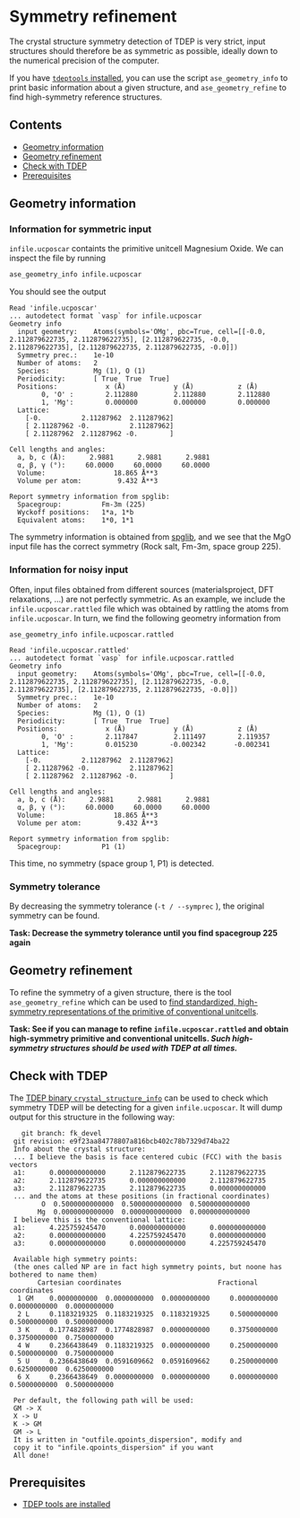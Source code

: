 Symmetry refinement
===

The crystal structure symmetry detection of TDEP is very strict, input structures should therefore be as symmetric as possible, ideally down to the numerical precision of the computer.

If you have [`tdeptools` installed](#Prerequisites), you can use the script `ase_geometry_info` to print basic information about a given structure, and `ase_geometry_refine` to find high-symmetry reference structures.

## Contents

- [Geometry information](#Geometry-information)
- [Geometry refinement](#Geometry-refinement)
- [Check with TDEP](#Check-with-TDEP)
- [Prerequisites](#Prerequisites)

## Geometry information

### Information for symmetric input

`infile.ucposcar` containts the primitive unitcell Magnesium Oxide. We can inspect the file by running

```bash
ase_geometry_info infile.ucposcar
```

You should see the output

```
Read 'infile.ucposcar'
... autodetect format `vasp` for infile.ucposcar
Geometry info
  input geometry:    Atoms(symbols='OMg', pbc=True, cell=[[-0.0, 2.112879622735, 2.112879622735], [2.112879622735, -0.0, 2.112879622735], [2.112879622735, 2.112879622735, -0.0]])
  Symmetry prec.:    1e-10
  Number of atoms:   2
  Species:           Mg (1), O (1)
  Periodicity:       [ True  True  True]
  Positions:            x (Å)            y (Å)           z (Å)
        0, 'O' :        2.112880         2.112880        2.112880
        1, 'Mg':        0.000000         0.000000        0.000000
  Lattice:
    [-0.          2.11287962  2.11287962]
    [ 2.11287962 -0.          2.11287962]
    [ 2.11287962  2.11287962 -0.        ]

Cell lengths and angles:
  a, b, c (Å):      2.9881      2.9881      2.9881
  α, β, γ (°):     60.0000     60.0000     60.0000
  Volume:                 18.865 Å**3
  Volume per atom:         9.432 Å**3

Report symmetry information from spglib:
  Spacegroup:          Fm-3m (225)
  Wyckoff positions:   1*a, 1*b
  Equivalent atoms:    1*0, 1*1
```

The symmetry information is obtained from [spglib](https://spglib.readthedocs.io/en/latest/index.html), and we see that the MgO input file has the correct symmetry (Rock salt, Fm-3m, space group 225).

### Information for noisy input

Often, input files obtained from different sources (materialsproject, DFT relaxations, …) are not perfectly symmetric. As an example, we include the `infile.ucposcar.rattled` file which was obtained by rattling the atoms from `infile.ucposcar`. In turn, we find the following geometry information from

```
ase_geometry_info infile.ucposcar.rattled
```

```
Read 'infile.ucposcar.rattled'
... autodetect format `vasp` for infile.ucposcar.rattled
Geometry info
  input geometry:    Atoms(symbols='OMg', pbc=True, cell=[[-0.0, 2.112879622735, 2.112879622735], [2.112879622735, -0.0, 2.112879622735], [2.112879622735, 2.112879622735, -0.0]])
  Symmetry prec.:    1e-10
  Number of atoms:   2
  Species:           Mg (1), O (1)
  Periodicity:       [ True  True  True]
  Positions:            x (Å)            y (Å)           z (Å)
        0, 'O' :        2.117847         2.111497        2.119357
        1, 'Mg':        0.015230        -0.002342       -0.002341
  Lattice:
    [-0.          2.11287962  2.11287962]
    [ 2.11287962 -0.          2.11287962]
    [ 2.11287962  2.11287962 -0.        ]

Cell lengths and angles:
  a, b, c (Å):      2.9881      2.9881      2.9881
  α, β, γ (°):     60.0000     60.0000     60.0000
  Volume:                 18.865 Å**3
  Volume per atom:         9.432 Å**3

Report symmetry information from spglib:
  Spacegroup:          P1 (1)
```

This time, no symmetry (space group 1, P1) is detected.

### Symmetry tolerance

By decreasing the symmetry tolerance (`-t / --symprec` ), the original symmetry can be found.

**Task: Decrease the symmetry tolerance until you find spacegroup 225 again**

## Geometry refinement

To refine the symmetry of a given structure, there is the tool `ase_geometry_refine` which can be used to [find standardized, high-symmetry representations of the primitive of conventional unitcells](https://spglib.readthedocs.io/en/latest/definition.html#spglib-conventions-of-standardized-unit-cell).

**Task: See if you can manage to refine `infile.ucposcar.rattled` and obtain high-symmetry primitive and conventional unitcells. *Such high-symmetry structures should be used with TDEP at all times.***

## Check with TDEP

The [TDEP binary `crystal_structure_info`](http://ollehellman.github.io/program/crystal_structure_info.html) can be used to check which symmetry TDEP will be detecting for a given `infile.ucposcar`. It will dump output for this structure in the following way:

```
   git branch: fk_devel
 git revision: e9f23aa84778807a816bcb402c78b7329d74ba22
 Info about the crystal structure:
 ... I believe the basis is face centered cubic (FCC) with the basis vectors
 a1:      0.000000000000      2.112879622735      2.112879622735
 a2:      2.112879622735      0.000000000000      2.112879622735
 a3:      2.112879622735      2.112879622735      0.000000000000
 ... and the atoms at these positions (in fractional coordinates)
        O  0.5000000000000  0.5000000000000  0.5000000000000
       Mg  0.0000000000000  0.0000000000000  0.0000000000000
 I believe this is the conventional lattice:
 a1:      4.225759245470      0.000000000000      0.000000000000
 a2:      0.000000000000      4.225759245470      0.000000000000
 a3:      0.000000000000      0.000000000000      4.225759245470

 Available high symmetry points:
 (the ones called NP are in fact high symmetry points, but noone has bothered to name them)
       Cartesian coordinates                        Fractional coordinates
  1 GM    0.0000000000  0.0000000000  0.0000000000     0.0000000000  0.0000000000  0.0000000000
  2 L     0.1183219325  0.1183219325  0.1183219325     0.5000000000  0.5000000000  0.5000000000
  3 K     0.1774828987  0.1774828987  0.0000000000     0.3750000000  0.3750000000  0.7500000000
  4 W     0.2366438649  0.1183219325  0.0000000000     0.2500000000  0.5000000000  0.7500000000
  5 U     0.2366438649  0.0591609662  0.0591609662     0.2500000000  0.6250000000  0.6250000000
  6 X     0.2366438649  0.0000000000  0.0000000000     0.0000000000  0.5000000000  0.5000000000

 Per default, the following path will be used:
 GM -> X
 X -> U
 K -> GM
 GM -> L
 It is written in "outfile.qpoints_dispersion", modify and
 copy it to "infile.qpoints_dispersion" if you want
 All done!
```

## Prerequisites

- [TDEP tools are installed](https://github.com/flokno/tools.tdep)

